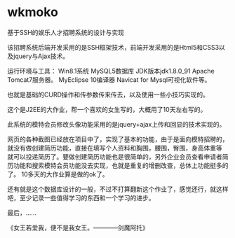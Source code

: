 # wkmoko
基于SSH的娱乐人才招聘系统的设计与实现

该招聘系统后端开发采用的是SSH框架技术，前端开发采用的是Html5和CSS3以及jquery与Ajax技术。

运行环境与工具：
Win8.1系统
MySQL5数据库
JDK版本jdk1.8.0_91
Apache Tomcat7服务器。
MyEclipse 10编译器
Navicat for Mysql可视化软件等。

也就是基础的CURD操作和传参数传来传去，以及使用一些小技巧实现的。

这个是J2EE的大作业，帮一个喜欢的女生写的，大概用了10天左右写的。

此系统的模特会员修改头像功能采用的是jquery+ajax上传和回显的技术实现的。

网页的各种截图已经放在项目中了，实现了基本的功能，由于是面向模特招聘的，就没有做创建简历功能，直接在填写个人资料和胸围，腰围，臀围，身高体重等
就可以投递简历了。要做创建简历功能也是很简单的，另外企业会员查看申请者简历功能和搜索模特会员功能没去实现，也就是重复的增删改查，总体上功能挺多的了。
10多天的大作业算是做的ok了。

还有就是这个数据库设计的一般，不过不打算翻新这个作业了，感觉还行，就这样吧，至少记录一些值得学习的东西和一个学习的进步。

最后，......

《女王若爱我，便不是我女王。————剑魔阿托》
